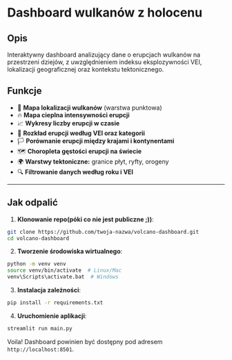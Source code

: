 # Dashboard wulkanów z holocenu 

## Opis
Interaktywny dashboard analizujący dane o erupcjach wulkanów na przestrzeni dziejów, z uwzględnieniem indeksu eksplozywności VEI, lokalizacji geograficznej oraz kontekstu tektonicznego.

## Funkcje

- 📍 **Mapa lokalizacji wulkanów** (warstwa punktowa)
- 🔥 **Mapa cieplna intensywności erupcji**
- 📈 **Wykresy liczby erupcji w czasie**
- 🌋 **Rozkład erupcji według VEI oraz kategorii**
- 🏳️ **Porównanie erupcji między krajami i kontynentami**
- 🗺️ **Choropleta gęstości erupcji na świecie**
- 🌍 **Warstwy tektoniczne:** granice płyt, ryfty, orogeny
- 🔍 **Filtrowanie danych według roku i VEI**

---

## Jak odpalić
1. **Klonowanie repo(póki co nie jest publiczne ;))**:
```bash
git clone https://github.com/twoja-nazwa/volcano-dashboard.git
cd volcano-dashboard
```
2. **Tworzenie środowiska wirtualnego**:
```bash
python -m venv venv
source venv/bin/activate  # Linux/Mac
venv\Scripts\activate.bat  # Windows
```
3. **Instalacja zależności**:
```bash
pip install -r requirements.txt
```
4. **Uruchomienie aplikacji**:
```bash
streamlit run main.py
```

Voila! Dashboard powinien być dostępny pod adresem `http://localhost:8501`.

